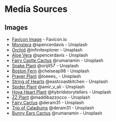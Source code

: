 # Media Sources

## Images
- [Favicon Image](https://favicon.io/emoji-favicons/hamburger/) - Favicon.io 
- [Monstera](https://unsplash.com/photos/VH0ZVmUJZZo) @spencerdavis - Unsplash
- [Orchid](https://unsplash.com/photos/olb3vROGzOQ) @infinitexplorer - Unsplash
- [Aloe Vera](https://unsplash.com/photos/R_J6KjC68E4) @spencerdavis - Unsplash
- [Fairy Castle Cactus](https://unsplash.com/photos/k-gWRgrU2N8) @rumanamin - Unsplash
- [Snake Plant](https://unsplash.com/photos/wEBg_pYtynw) @orijit57 - Unsplash
- [Boston Fern](https://unsplash.com/photos/Pj1JHHRqD3c) @chelseap98 - Unsplash
- [Prayer Plant](https://unsplash.com/photos/JXcgx_U7eh4) @loeees_ - Unsplash
- [String of Hearts](https://unsplash.com/photos/ZN-TT10kf4o) @eastcoastkitchen - Unsplash
- [Spider Plant](https://unsplash.com/photos/zTxiTnTag78) @amir_v_ali - Unsplash
- [Hoya Heart Plant](https://unsplash.com/photos/2M9-LTrpxJw) @hybridstorytellers - Unsplash
- [ZZ Plant](https://unsplash.com/photos/ikJVpxUK4ZA) @maddibazzocco - Unsplash
- [Fairy Cactus](https://unsplash.com/photos/O2yNzXdqOu0) @deram31 - Unsplash
- [Trio of Caladiums](https://unsplash.com/photos/O2yNzXdqOu0) @deram31 - Unsplash
- [Bunny Ears Cactus](https://unsplash.com/photos/k-gWRgrU2N8) @rumanamin - Unsplash

